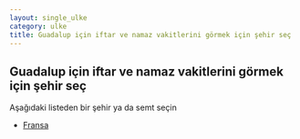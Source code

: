 ```yaml
---
layout: single_ulke
category: ulke
title: Guadalup için iftar ve namaz vakitlerini görmek için şehir seç
---
```



## Guadalup için iftar ve namaz vakitlerini görmek için şehir seç

Aşağıdaki listeden bir şehir ya da semt seçin


* [Fransa](/iftar.html?sehir=Fransa&ulke=Guadalup)
